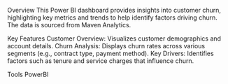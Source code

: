 Overview
This Power BI dashboard provides insights into customer churn, highlighting key metrics and trends to help identify factors driving churn. The data is sourced from Maven Analytics.

Key Features
Customer Overview: Visualizes customer demographics and account details.
Churn Analysis: Displays churn rates across various segments (e.g., contract type, payment method).
Key Drivers: Identifies factors such as tenure and service charges that influence churn.

Tools
PowerBI
